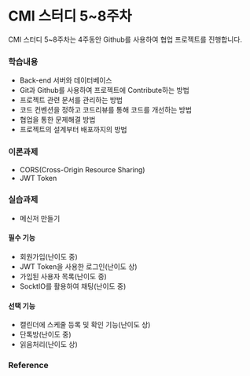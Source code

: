 # CMI 스터디 5~8주차

CMI 스터디 5~8주차는 4주동안 Github를 사용하여 협업 프로젝트를 진행합니다.

### 학습내용

- Back-end 서버와 데이터베이스
- Git과 Github를 사용하여 프로젝트에 Contribute하는 방법
- 프로젝트 관련 문서를 관리하는 방법
- 코드 컨벤션을 정하고 코드리뷰를 통해 코드를 개선하는 방법
- 협업을 통한 문제해결 방법
- 프로젝트의 설계부터 배포까지의 방법

### 이론과제
- CORS(Cross-Origin Resource Sharing)
- JWT Token

### 실습과제

- 메신저 만들기

#### 필수 기능
- 회원가입(난이도 중)
- JWT Token을 사용한 로그인(난이도 상)
- 가입된 사용자 목록(난이도 중)
- SocktIO를 활용하여 채팅(난이도 중)

#### 선택 기능
- 캘린더에 스케줄 등록 및 확인 기능(난이도 상)
- 단톡방(난이도 중)
- 읽음처리(난이도 상)

### Reference
